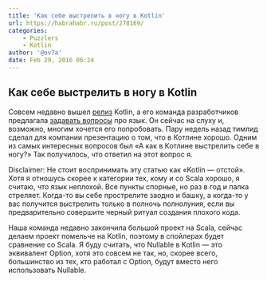 ```yaml
---
title: 'Как себе выстрелить в ногу в Kotlin'
url: https://habrahabr.ru/post/278169/
categories:
    - Puzzlers
    - Kotlin
author: '@ov7a'
date: Feb 29, 2016 06:24
---
```

## Как себе выстрелить в ногу в Kotlin

Совсем недавно вышел [релиз](http://blog.jetbrains.com/kotlin/2016/02/kotlin-1-0-released-pragmatic-language-for-jvm-and-android/) Kotlin, а его команда разработчиков предлагала [задавать вопросы](https://habrahabr.ru/company/JetBrains/blog/277573/) про язык. Он сейчас на слуху и, возможно, многим хочется его попробовать.
Пару недель назад тимлид сделал для компании презентацию о том, что в Котлине хорошо. Одним из самых интересных вопросов был «А как в Котлине выстрелить себе в ногу?» Так получилось, что ответил на этот вопрос я.

Disclaimer:
Не стоит воспринимать эту статью как «Kotlin — отстой». Хотя я отношусь скорее к категории тех, кому и со Scala хорошо, я считаю, что язык неплохой.
Все пункты спорные, но раз в год и палка стреляет. Когда-то вы себе прострелите заодно и башку, а когда-то у вас получится выстрелить только в полночь полнолуния, если вы предварительно совершите черный ритуал создания плохого кода.

Наша команда недавно закончила большой проект на Scala, сейчас делаем проект помельче на Kotlin, поэтому в спойлерах будет сравнение со Scala. Я буду считать, что Nullable в Kotlin — это эквивалент Option, хотя это совсем не так, но, скорее всего, большинство из тех, кто работал с Option, будут вместо него использовать Nullable.

